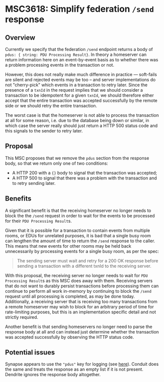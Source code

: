 # MSC3618: Simplify federation `/send` response

## Overview

Currently we specify that the federation `/send` endpoint returns a body of
`pdus: { string: PDU Processing Result}`. In theory a homeserver can return
information here on an event-by-event basis as to whether there was a problem
processing events in the transaction or not.

However, this does not really make much difference in practice — soft-fails
are silent and rejected events may be too – and server implementations do not
"cherry-pick" which events in a transaction to retry later. Since the presence
of a `txnId` in the request implies that we should consider a transaction to be
idempotent for a given `txnId`, we should therefore either accept that the
entire transaction was accepted successfully by the remote side or we should
retry the entire transaction.

The worst case is that the homeserver is not able to process the transaction at
all for some reason, i.e. due to the database being down or similar, in which
case the server really should just return a HTTP 500 status code and this
signals to the sender to retry later.

## Proposal

This MSC proposes that we remove the `pdus` section from the response body, so
that we return only one of two conditions:

* A HTTP 200 with a `{}` body to signal that the transaction was accepted;
* A HTTP 500 to signal that there was a problem with the transaction and to retry
  sending later.

## Benefits

A significant benefit is that the receiving homeserver no longer needs to block the
the `/send` request in order to wait for the events to be processed for their `PDU Processing
Result`s.

Given that it is possible for a transaction to contain events from multiple rooms, or
EDUs for unrelated purposes, it is bad that a single busy room can lengthen the amount of
time to return the `/send` response to the caller. This means that new events for other
rooms may be held back unnecessarily by processing events for a single busy room, as
per the spec:

> The sending server must wait and retry for a 200 OK response before sending a
> transaction with a different txnId to the receiving server.

With this proposal, the receiving server no longer needs to wait for `PDU Processing Result`s
as this MSC does away with them. Receiving servers that do not want to durably persist transactions
before processing them can continue to perform all work in-memory by continuing to block the `/send`
request until all processing is completed, as may be done today. Additionally, a receiving
server that is receiving too many transactions from a remote homeserver may wish to block for
an arbitrary period of time for rate-limiting purposes, but this is an implementation specific
detail and not strictly required.

Another benefit is that sending homeservers no longer need to parse the response body at
all and can instead just determine whether the transaction was accepted successfully by
observing the HTTP status code.

## Potential issues

Synapse appears to use the `"pdus"` key for logging (see [here](https://github.com/matrix-org/synapse/blob/b38bdae3a2e5b7cfe862580368b996b8d7dfa50f/synapse/federation/sender/transaction_manager.py#L160)).
Conduit does the same and treats the response as an empty list if it is not present. Dendrite
ignores the response body altogether.
